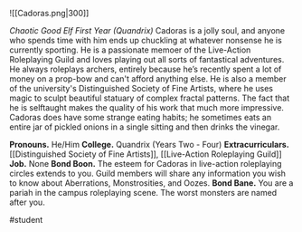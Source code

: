![[Cadoras.png|300]]

*Chaotic Good Elf First Year (Quandrix)*
Cadoras is a jolly soul, and anyone who spends time with him ends up chuckling at whatever nonsense he is currently sporting. He is a passionate memoer of the Live-Action Roleplaying Guild and loves playing out all sorts of fantastical adventures. He always roleplays archers, entirely because he’s recently spent a lot of money on a prop-bow and can't afford anything else. He is also a member of the university's Distinguished Society of Fine Artists, where he uses magic to sculpt beautiful statuary of complex fractal patterns. The fact that he is selftaught makes the quality of his work that much more impressive. 
Cadoras does have some strange eating habits; he sometimes eats an entire jar of pickled onions in a single sitting and then drinks the vinegar. 

**Pronouns.** He/Him
**College.** Quandrix (Years Two - Four)
**Extracurriculars.** [[Distinguished Society of Fine Artists]], [[Live-Action Roleplaying Guild]]
**Job.** None 
**Bond Boon.** The esteem for Cadoras in live-action roleplaying circles extends to you. Guild members will share any information you wish to know about Aberrations, Monstrosities, and Oozes. 
**Bond Bane.** You are a pariah in the campus roleplaying scene. The worst monsters are named after you.

#student